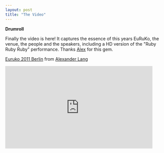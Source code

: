 ```yaml
---
layout: post
title: "The Video"
---
```


**Drumroll** 

Finally the video is here! It captures the essence of this years EuRuKo, the venue, the people and the speakers, including a HD version of the "Ruby Ruby Ruby" performance. Thanks [Alex](http://twitter.com/langalex) for this gem.

[Euruko 2011 Berlin](http://vimeo.com/26009791) from [Alexander Lang](http://vimeo.com/langalex)

<p>
    <iframe src="http://player.vimeo.com/video/26009791?title=0&amp;byline=0&amp;portrait=0" width="468" height="263" frameborder="0">
    </iframe>
</p>
